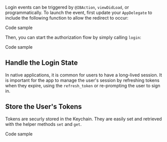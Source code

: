 Login events can be triggered by `@IBAction`, `viewDidLoad`, or programmatically. To launch the event, first update your `AppDelegate` to include the following function to allow the redirect to occur:

Code sample

Then, you can start the authorization flow by simply calling `login`:

Code sample

## Handle the Login State

In native applications, it is common for users to have a long-lived session. It is important for the app to manage the user's session by refreshing tokens when they expire, using the `refresh_token` or re-prompting the user to sign in.

## Store the User's Tokens 

Tokens are securly stored in the Keychain. They are easily set and retrieved with the helper methods `set` and `get`.

Code sample
